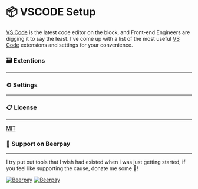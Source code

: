 # 📦 VSCODE Setup
[VS Code](https://code.visualstudio.com) is the latest code editor on the block, and Front-end Engineers are digging it to say the least. I've come up with a list of the most useful [VS Code](https://code.visualstudio.com) extensions and settings for your convenience.

### 🗃 Extentions
---

### ⚙  Settings
---

### 📋 License
---
[MIT](https://github.com/dainemawer/html5-starterkit/blob/master/LICENSE)

### 🙏 Support on Beerpay
---
I try put out tools that I wish had existed when i was just getting started, if you feel like supporting the cause, donate me some :beers:!

[![Beerpay](https://beerpay.io/dainemawer/vscode-setup/badge.svg?style=beer-square)](https://beerpay.io/dainemawer/vscode-setup)  [![Beerpay](https://beerpay.io/dainemawer/vscode-setup/make-wish.svg?style=flat-square)](https://beerpay.io/dainemawer/vscode-setup?focus=wish)

